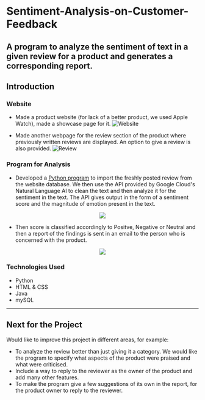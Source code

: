 # Sentiment-Analysis-on-Customer-Feedback
A program to analyze the sentiment of text in a given review for a product and generates a corresponding report.
---

## Introduction 

### Website
* Made a product website (for lack of a better product, we used Apple Watch), made a showcase page for it. 
    ![Website](https://user-images.githubusercontent.com/72353918/169774533-d5097277-78bd-4078-8eb7-ab422996ab00.png)

* Made another webpage for the review section of the product where previously written reviews are displayed. An option to give a review is also provided.
    ![Review](https://user-images.githubusercontent.com/72353918/169775447-aebb08e9-c1ed-4adc-af71-b3dabd1c483e.png)



### Program for Analysis
* Developed a [Python program](/Analysis/SentimentAnalysis.py) to import the freshly posted review from the website database. We then use the API provided by Google Cloud's Natural Language AI to clean the text and then analyze it for the sentiment in the text. The API gives output in the form of a sentiment score and the magnitude of emotion present in the text.
<p align="center">
  <img src="https://user-images.githubusercontent.com/72353918/169775646-31f284ba-d64c-4a03-92ae-03181b13da71.png" />
</p>

* Then score is classified accordingly to Positve, Negative or Neutral and then a report of the findings is sent in an email to the person who is concerned with the product.
<p align="center">
  <img src="https://user-images.githubusercontent.com/72353918/169776433-3e600a53-056d-4e52-9452-f098c3c826d8.png" />
</p>




### Technologies Used
* Python
* HTML & CSS
* Java
* mySQL

---
## Next for the Project
Would like to improve this project in different areas, for example:
* To analyze the review better than just giving it a category. We would like the program to specify what aspects of the product were praised and what were criticised.
* Include a way to reply to the reviewer as the owner of the product and add many other features.
* To make the program give a few suggestions of its own in the report, for the product owner to reply to the reviewer.
